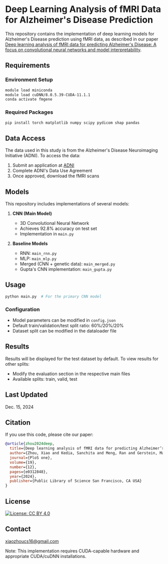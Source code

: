 # Deep Learning Analysis of fMRI Data for Alzheimer's Disease Prediction

This repository contains the implementation of deep learning models for Alzheimer's Disease prediction using fMRI data, as described in our paper [Deep learning analysis of fMRI data for predicting Alzheimer's Disease: A focus on convolutional neural networks and model interpretability](https://doi.org/10.1371/journal.pone.0312848).

## Requirements

### Environment Setup
```bash
module load miniconda
module load cuDNN/8.0.5.39-CUDA-11.1.1
conda activate fmgene
```

### Required Packages
```bash
pip install torch matplotlib numpy scipy pydicom shap pandas
```

## Data Access

The data used in this study is from the Alzheimer's Disease Neuroimaging Initiative (ADNI). To access the data:
1. Submit an application at [ADNI](https://adni.loni.usc.edu/)
2. Complete ADNI's Data Use Agreement
3. Once approved, download the fMRI scans

## Models

This repository includes implementations of several models:

1. **CNN (Main Model)**
   - 3D Convolutional Neural Network
   - Achieves 92.8% accuracy on test set
   - Implementation in `main.py`

2. **Baseline Models**
   - RNN: `main_rnn.py`
   - MLP: `main_mlp.py`
   - Merged (CNN + genetic data): `main_merged.py`
   - Gupta's CNN implementation: `main_gupta.py`

## Usage

```bash
python main.py  # For the primary CNN model
```

### Configuration
- Model parameters can be modified in `config.json`
- Default train/validation/test split ratio: 60%/20%/20%
- Dataset split can be modified in the dataloader file

## Results

Results will be displayed for the test dataset by default. To view results for other splits:
- Modify the evaluation section in the respective main files
- Available splits: train, valid, test

## Last Updated
Dec. 15, 2024

## Citation
If you use this code, please cite our paper:
```bibtex
@article{zhou2024deep,
  title={Deep learning analysis of fMRI data for predicting Alzheimer’s Disease: A focus on convolutional neural networks and model interpretability},
  author={Zhou, Xiao and Kedia, Sanchita and Meng, Ran and Gerstein, Mark},
  journal={PloS one},
  volume={19},
  number={12},
  pages={e0312848},
  year={2024},
  publisher={Public Library of Science San Francisco, CA USA}
}
```

## License
[![License: CC BY 4.0](https://img.shields.io/badge/License-CC_BY_4.0-lightgrey.svg)](https://creativecommons.org/licenses/by/4.0/)

## Contact
xiaozhoucs16@gmail.com

Note: This implementation requires CUDA-capable hardware and appropriate CUDA/cuDNN installations.